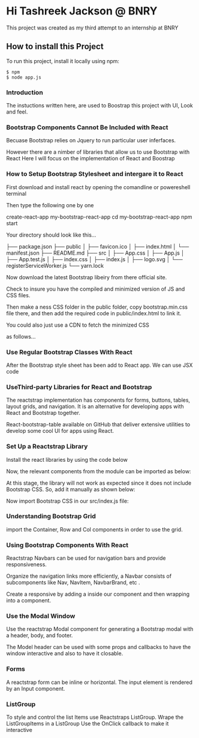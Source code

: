 # Hi Tashreek Jackson @ BNRY

This project was created as my third attempt to an internship at BNRY

## How to install this Project
To run this project, install it locally using npm:

```
$ npm 
$ node app.js
```

### Introduction
The instuctions written here, are used to Boostrap this project with UI, Look and feel.

### Bootstrap Components Cannot Be Included with React
Becuase Bootstrap relies on Jquery to run particular user inferfaces.

However there are a nimber of libraries that allow us to use Bootstrap with React
Here I will focus on the implementation of React and Boostrap

### How to Setup Bootstrap Stylesheet and intergare it to React


First download and install react by opening the comandline or powereshell terminal 

Then type the following one by one 

create-react-app my-bootstrap-react-app
cd my-bootstrap-react-app
npm start

Your directory should look like this...

├── package.json
├── public
│   ├── favicon.ico
│   ├── index.html
│   └── manifest.json
├── README.md
├── src
│   ├── App.css
│   ├── App.js
│   ├── App.test.js
│   ├── index.css
│   ├── index.js
│   ├── logo.svg
│   └── registerServiceWorker.js
└── yarn.lock



Now download the latest Bootstrap libeiry from there official site. 

Check to insure you have the compiled and minimized version of JS and CSS files.

Then make a ness CSS folder in the public folder, copy bootstrap.min.css file there, and then add the required code in public/index.html to link it.

You could also just use a CDN to fetch the minimized CSS

as follows...
<!--  <link rel="stylesheet" href= "https://maxcdn.bootstrapcdn.com/bootstrap/4.0.0/css/bootstrap.min.css"> -->

### Use Regular Bootstrap Classes With React
After  the Bootstrap style sheet has been add to React app. We can use JSX code

### UseThird-party Libraries for React and Bootstrap
 The reactstrap implementation has components for forms, buttons, tables, layout grids, and navigation. It is an alternative for developing apps with React and Bootstrap together. 

 React-bootstrap-table available on GitHub that deliver extensive utilities to develop some cool UI for apps using React.

 ### Set Up a Reactstrap Library
 Install the react libraries by using the code below

 <!-- npm install --save reactstrap@next -->

 Now, the relevant components from the module can be imported as below:

 <!-- import { Container, Row, Col} from 'reactstrap'; -->

 At this stage, the library will not work as expected since it does not include Bootstrap CSS. So, add it manually as shown below:

 <!-- npm install --save bootstrap -->

 Now import Bootstrap CSS in our src/index.js file:

 <!-- import 'bootstrap/dist/css/bootstrap.css'; -->

### Understanding Bootstrap Grid
 import the Container, Row and Col components in order to use the grid.

 ### Using Bootstrap Components With React
Reactstrap Navbars can be used for navigation bars and provide responsiveness.

Organize the navigation links more efficiently, a Navbar consists of subcomponents like Nav, NavItem, NavbarBrand, etc .

Create a responsive by adding a <NavbarToggler> inside our <Navbar> component and then wrapping <NavItems> into a <Collapse> component. 

### Use the Modal Window
Use the reactstrap Modal component  for generating a Bootstrap modal with a header, body, and footer.

The Model header can be used with  some props and callbacks to have the window interactive and also to have it closable.

### Forms
A reactstrap form can be inline or horizontal. The input element is rendered by an Input component.

### ListGroup
To style and control the list Items use Reactstraps ListGroup. 
Wrape the ListGroupItems in a ListGroup
Use the OnClick callback to make it interactive

